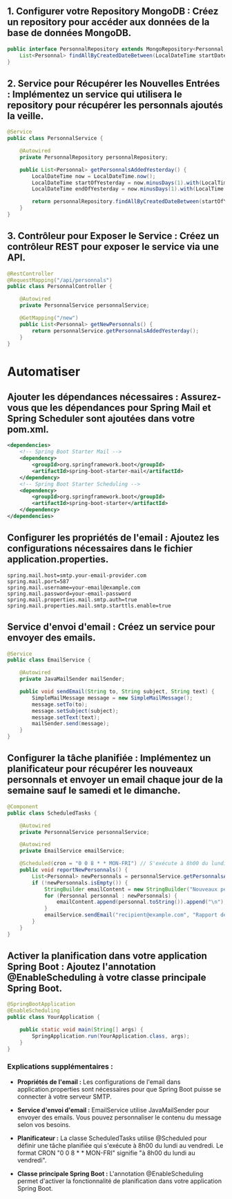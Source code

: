 ## 1. Configurer votre Repository MongoDB : Créez un repository pour accéder aux données de la base de données MongoDB.

```java
public interface PersonnalRepository extends MongoRepository<Personnal, String> {
    List<Personnal> findAllByCreatedDateBetween(LocalDateTime startDate, LocalDateTime endDate);
}
```

## 2. Service pour Récupérer les Nouvelles Entrées : Implémentez un service qui utilisera le repository pour récupérer les personnals ajoutés la veille.

```java
@Service
public class PersonnalService {

    @Autowired
    private PersonnalRepository personnalRepository;

    public List<Personnal> getPersonnalsAddedYesterday() {
        LocalDateTime now = LocalDateTime.now();
        LocalDateTime startOfYesterday = now.minusDays(1).with(LocalTime.MIN);
        LocalDateTime endOfYesterday = now.minusDays(1).with(LocalTime.MAX);

        return personnalRepository.findAllByCreatedDateBetween(startOfYesterday, endOfYesterday);
    }
}
```

## 3. Contrôleur pour Exposer le Service : Créez un contrôleur REST pour exposer le service via une API.

```java
@RestController
@RequestMapping("/api/personnals")
public class PersonnalController {

    @Autowired
    private PersonnalService personnalService;

    @GetMapping("/new")
    public List<Personnal> getNewPersonnals() {
        return personnalService.getPersonnalsAddedYesterday();
    }
}
```

#  Automatiser

## Ajouter les dépendances nécessaires : Assurez-vous que les dépendances pour Spring Mail et Spring Scheduler sont ajoutées dans votre pom.xml.

```xml
<dependencies>
    <!-- Spring Boot Starter Mail -->
    <dependency>
        <groupId>org.springframework.boot</groupId>
        <artifactId>spring-boot-starter-mail</artifactId>
    </dependency>
    <!-- Spring Boot Starter Scheduling -->
    <dependency>
        <groupId>org.springframework.boot</groupId>
        <artifactId>spring-boot-starter</artifactId>
    </dependency>
</dependencies>
```
## Configurer les propriétés de l'email : Ajoutez les configurations nécessaires dans le fichier application.properties.

```properties
spring.mail.host=smtp.your-email-provider.com
spring.mail.port=587
spring.mail.username=your-email@example.com
spring.mail.password=your-email-password
spring.mail.properties.mail.smtp.auth=true
spring.mail.properties.mail.smtp.starttls.enable=true
```

## Service d'envoi d'email : Créez un service pour envoyer des emails.

```java
@Service
public class EmailService {

    @Autowired
    private JavaMailSender mailSender;

    public void sendEmail(String to, String subject, String text) {
        SimpleMailMessage message = new SimpleMailMessage();
        message.setTo(to);
        message.setSubject(subject);
        message.setText(text);
        mailSender.send(message);
    }
}
```

## Configurer la tâche planifiée : Implémentez un planificateur pour récupérer les nouveaux personnals et envoyer un email chaque jour de la semaine sauf le samedi et le dimanche.

```java
@Component
public class ScheduledTasks {

    @Autowired
    private PersonnalService personnalService;

    @Autowired
    private EmailService emailService;

    @Scheduled(cron = "0 0 8 * * MON-FRI") // S'exécute à 8h00 du lundi au vendredi
    public void reportNewPersonnals() {
        List<Personnal> newPersonnals = personnalService.getPersonnalsAddedYesterday();
        if (!newPersonnals.isEmpty()) {
            StringBuilder emailContent = new StringBuilder("Nouveaux personnals ajoutés hier :\n\n");
            for (Personnal personnal : newPersonnals) {
                emailContent.append(personnal.toString()).append("\n");
            }
            emailService.sendEmail("recipient@example.com", "Rapport des nouveaux personnals", emailContent.toString());
        }
    }
}
```

## Activer la planification dans votre application Spring Boot : Ajoutez l'annotation @EnableScheduling à votre classe principale Spring Boot.

```java
@SpringBootApplication
@EnableScheduling
public class YourApplication {

    public static void main(String[] args) {
        SpringApplication.run(YourApplication.class, args);
    }
}
```

### Explications supplémentaires :

- **Propriétés de l'email :** Les configurations de l'email dans application.properties sont nécessaires pour que Spring Boot puisse se connecter à votre serveur SMTP.

- **Service d'envoi d'email :** EmailService utilise JavaMailSender pour envoyer des emails. Vous pouvez personnaliser le contenu du message selon vos besoins.

- **Planificateur :** La classe ScheduledTasks utilise @Scheduled pour définir une tâche planifiée qui s'exécute à 8h00 du lundi au vendredi. Le format CRON "0 0 8 * * MON-FRI" signifie "à 8h00 du lundi au vendredi".

- **Classe principale Spring Boot :** L'annotation @EnableScheduling permet d'activer la fonctionnalité de planification dans votre application Spring Boot.